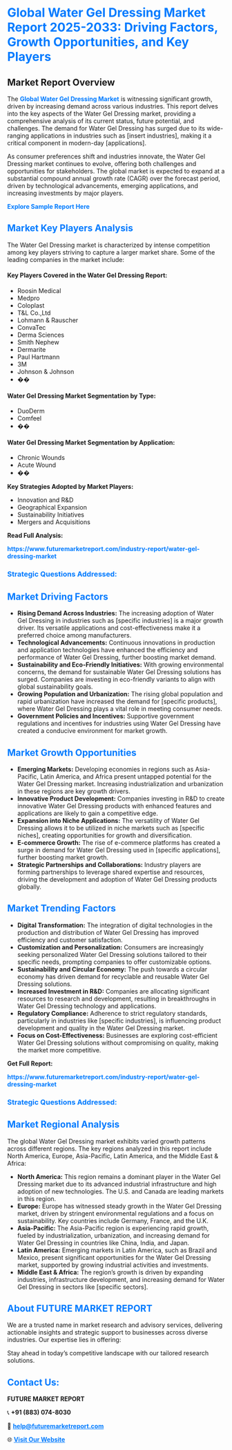 <h1 style="color: #007BFF;">Global Water Gel Dressing Market Report 2025-2033: Driving Factors, Growth Opportunities, and Key Players</h1>

<section id="overview">
<h2>Market Report Overview</h2>
<p>The <a href="https://www.futuremarketreport.com/industry-report/water-gel-dressing-market" style="color: #007BFF; text-decoration: none;"><strong>Global Water Gel Dressing Market</strong></a> is witnessing significant growth, driven by increasing demand across various industries. This report delves into the key aspects of the Water Gel Dressing market, providing a comprehensive analysis of its current status, future potential, and challenges. The demand for Water Gel Dressing has surged due to its wide-ranging applications in industries such as [insert industries], making it a critical component in modern-day [applications].</p>
<p>As consumer preferences shift and industries innovate, the Water Gel Dressing market continues to evolve, offering both challenges and opportunities for stakeholders. The global market is expected to expand at a substantial compound annual growth rate (CAGR) over the forecast period, driven by technological advancements, emerging applications, and increasing investments by major players.</p>
</section>

<section id="overview">
<p><a href="https://www.futuremarketreport.com/request-sample/reportId=113863" style="color: #007BFF; text-decoration: none;"><strong>Explore Sample Report Here</strong></a></p>
</section>

<section id="key-players">
<h2 style="color: #007BFF;">Market Key Players Analysis</h2>
<p>The Water Gel Dressing market is characterized by intense competition among key players striving to capture a larger market share. Some of the leading companies in the market include:</p>
<h4>Key Players Covered in the Water Gel Dressing Report:</h4>
<ul><li>Roosin Medical</li><li>Medpro</li><li>Coloplast</li><li>T&amp;L Co.,Ltd</li><li>Lohmann &amp; Rauscher</li><li>ConvaTec</li><li>Derma Sciences</li><li>Smith Nephew</li><li>Dermarite</li><li>Paul Hartmann</li><li>3M</li><li>Johnson &amp; Johnson</li><li>��</li></ul>
<h4>Water Gel Dressing Market Segmentation by Type:</h4>
<ul><li>DuoDerm</li><li>Comfeel</li><li>��</li></ul>

<h4>Water Gel Dressing Market Segmentation by Application:</h4>
<ul><li>Chronic Wounds</li><li>Acute Wound</li><li>��</li></ul>
<p><strong>Key Strategies Adopted by Market Players:</strong></p>
<ul>
<li>Innovation and R&D</li>
<li>Geographical Expansion</li>
<li>Sustainability Initiatives</li>
<li>Mergers and Acquisitions</li>
</ul>
</section>

<section>
<p><strong>Read Full Analysis: </strong></p><a href="https://www.futuremarketreport.com/industry-report/water-gel-dressing-market" style="color: #007BFF; text-decoration: none;"><strong>https://www.futuremarketreport.com/industry-report/water-gel-dressing-market</strong></a>
<h3 style="color: #007BFF;">Strategic Questions Addressed:</h3>
</section>

<section id="driving-factors">
<h2 style="color: #007BFF;">Market Driving Factors</h2>
<ul>
<li><strong>Rising Demand Across Industries:</strong> The increasing adoption of Water Gel Dressing in industries such as [specific industries] is a major growth driver. Its versatile applications and cost-effectiveness make it a preferred choice among manufacturers.</li>
<li><strong>Technological Advancements:</strong> Continuous innovations in production and application technologies have enhanced the efficiency and performance of Water Gel Dressing, further boosting market demand.</li>
<li><strong>Sustainability and Eco-Friendly Initiatives:</strong> With growing environmental concerns, the demand for sustainable Water Gel Dressing solutions has surged. Companies are investing in eco-friendly variants to align with global sustainability goals.</li>
<li><strong>Growing Population and Urbanization:</strong> The rising global population and rapid urbanization have increased the demand for [specific products], where Water Gel Dressing plays a vital role in meeting consumer needs.</li>
<li><strong>Government Policies and Incentives:</strong> Supportive government regulations and incentives for industries using Water Gel Dressing have created a conducive environment for market growth.</li>
</ul>
</section>

<section id="growth-opportunities">
<h2 style="color: #007BFF;">Market Growth Opportunities</h2>
<ul>
<li><strong>Emerging Markets:</strong> Developing economies in regions such as Asia-Pacific, Latin America, and Africa present untapped potential for the Water Gel Dressing market. Increasing industrialization and urbanization in these regions are key growth drivers.</li>
<li><strong>Innovative Product Development:</strong> Companies investing in R&D to create innovative Water Gel Dressing products with enhanced features and applications are likely to gain a competitive edge.</li>
<li><strong>Expansion into Niche Applications:</strong> The versatility of Water Gel Dressing allows it to be utilized in niche markets such as [specific niches], creating opportunities for growth and diversification.</li>
<li><strong>E-commerce Growth:</strong> The rise of e-commerce platforms has created a surge in demand for Water Gel Dressing used in [specific applications], further boosting market growth.</li>
<li><strong>Strategic Partnerships and Collaborations:</strong> Industry players are forming partnerships to leverage shared expertise and resources, driving the development and adoption of Water Gel Dressing products globally.</li>
</ul>
</section>

<section id="trending-factors">
<h2 style="color: #007BFF;">Market Trending Factors</h2>
<ul>
<li><strong>Digital Transformation:</strong> The integration of digital technologies in the production and distribution of Water Gel Dressing has improved efficiency and customer satisfaction.</li>
<li><strong>Customization and Personalization:</strong> Consumers are increasingly seeking personalized Water Gel Dressing solutions tailored to their specific needs, prompting companies to offer customizable options.</li>
<li><strong>Sustainability and Circular Economy:</strong> The push towards a circular economy has driven demand for recyclable and reusable Water Gel Dressing solutions.</li>
<li><strong>Increased Investment in R&D:</strong> Companies are allocating significant resources to research and development, resulting in breakthroughs in Water Gel Dressing technology and applications.</li>
<li><strong>Regulatory Compliance:</strong> Adherence to strict regulatory standards, particularly in industries like [specific industries], is influencing product development and quality in the Water Gel Dressing market.</li>
<li><strong>Focus on Cost-Effectiveness:</strong> Businesses are exploring cost-efficient Water Gel Dressing solutions without compromising on quality, making the market more competitive.</li>
</ul>
</section>

<section>
<p><strong>Get Full Report: </strong></p><a href="https://www.futuremarketreport.com/industry-report/water-gel-dressing-market" style="color: #007BFF; text-decoration: none;"><strong>https://www.futuremarketreport.com/industry-report/water-gel-dressing-market</strong></a>
<h3 style="color: #007BFF;">Strategic Questions Addressed:</h3>
</section>


<section id="regional-analysis">
<h2 style="color: #007BFF;">Market Regional Analysis</h2>
<p>The global Water Gel Dressing market exhibits varied growth patterns across different regions. The key regions analyzed in this report include North America, Europe, Asia-Pacific, Latin America, and the Middle East & Africa:</p>
<ul>
<li><strong>North America:</strong> This region remains a dominant player in the Water Gel Dressing market due to its advanced industrial infrastructure and high adoption of new technologies. The U.S. and Canada are leading markets in this region.</li>
<li><strong>Europe:</strong> Europe has witnessed steady growth in the Water Gel Dressing market, driven by stringent environmental regulations and a focus on sustainability. Key countries include Germany, France, and the U.K.</li>
<li><strong>Asia-Pacific:</strong> The Asia-Pacific region is experiencing rapid growth, fueled by industrialization, urbanization, and increasing demand for Water Gel Dressing in countries like China, India, and Japan.</li>
<li><strong>Latin America:</strong> Emerging markets in Latin America, such as Brazil and Mexico, present significant opportunities for the Water Gel Dressing market, supported by growing industrial activities and investments.</li>
<li><strong>Middle East & Africa:</strong> The region’s growth is driven by expanding industries, infrastructure development, and increasing demand for Water Gel Dressing in sectors like [specific sectors].</li>
</ul>
</section>

<footer>
<h2 style="color: #007BFF;">About FUTURE MARKET REPORT</h2>
<p>We are a trusted name in market research and advisory services, delivering actionable insights and strategic support to businesses across diverse industries. Our expertise lies in offering:</p>

<p>Stay ahead in today’s competitive landscape with our tailored research solutions.</p>

<h2 style="color: #007BFF;">Contact Us:</h2>
<p><strong>FUTURE MARKET REPORT</strong></p>
<p>📞 <strong>+91 (883) 074-8030</strong></p>
<p>📧 <strong><a href="mailto:help@futuremarketreport.com" style="color: #007BFF;">help@futuremarketreport.com</a></strong></p>
<p>🌐 <strong><a href="https://www.futuremarketreport.com/" style="color: #007BFF;">Visit Our Website</a></strong></p>
</footer>